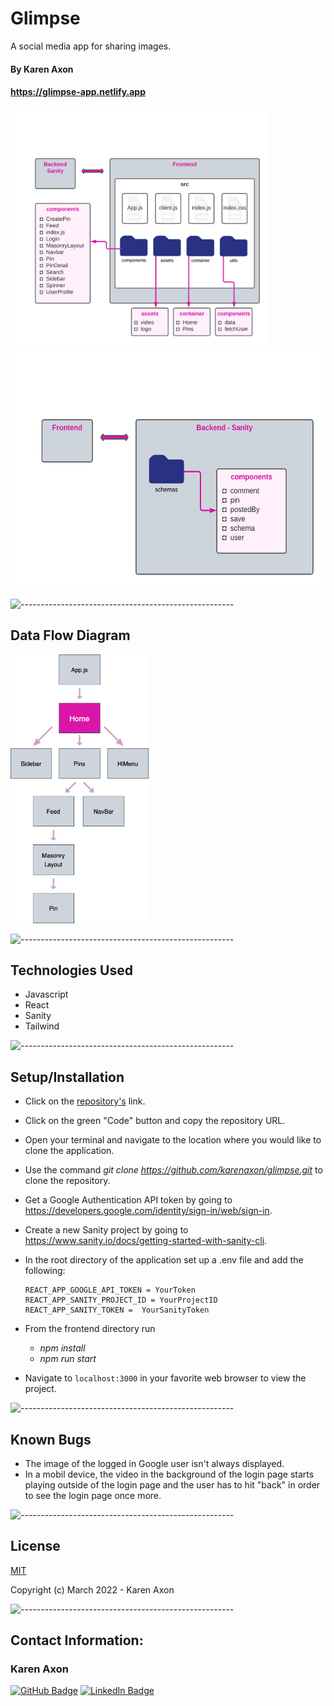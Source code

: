 # Glimpse
A social media app for sharing images.

#### By Karen Axon

#### **https://glimpse-app.netlify.app**

<img src="glimpse-chart-frontend.png" height="382px">
<img src="glimpse-chart-backend.png" height="382px">

![-----------------------------------------------------](https://raw.githubusercontent.com/andreasbm/readme/master/assets/lines/aqua.png)

## Data Flow Diagram

<img src="glimpse-flow.png" height="430px">

![-----------------------------------------------------](https://raw.githubusercontent.com/andreasbm/readme/master/assets/lines/aqua.png)

## Technologies Used
* Javascript
* React
* Sanity
* Tailwind

![-----------------------------------------------------](https://raw.githubusercontent.com/andreasbm/readme/master/assets/lines/aqua.png)

## Setup/Installation 

* Click on the [repository's](https://github.com/karenaxon/glimpse.git) link.
* Click on the green "Code" button and copy the repository URL.
* Open your terminal and navigate to the location where you would like to clone the application.
* Use the command _git clone https://github.com/karenaxon/glimpse.git_ to clone the repository.
* Get a Google Authentication API token by going to https://developers.google.com/identity/sign-in/web/sign-in.
* Create a new Sanity project by going to https://www.sanity.io/docs/getting-started-with-sanity-cli.
* In the root directory of the application set up a .env file and add the following:
  ```
  REACT_APP_GOOGLE_API_TOKEN = YourToken
  REACT_APP_SANITY_PROJECT_ID = YourProjectID
  REACT_APP_SANITY_TOKEN =  YourSanityToken
  ```

* From the frontend directory run 
    - _npm install_
    -  _npm run start_
* Navigate to ``` localhost:3000 ``` in your favorite web browser to view the project.

![-----------------------------------------------------](https://raw.githubusercontent.com/andreasbm/readme/master/assets/lines/aqua.png)

## Known Bugs
* The image of the logged in Google user isn't always displayed.
* In a mobil device, the video in the background of the login page starts playing outside of the login page and the user has to hit "back" in order to see the login page once more. 

![-----------------------------------------------------](https://raw.githubusercontent.com/andreasbm/readme/master/assets/lines/aqua.png)

## License

[MIT](https://choosealicense.com/licenses/mit/)

Copyright (c) March 2022 - Karen Axon

![-----------------------------------------------------](https://raw.githubusercontent.com/andreasbm/readme/master/assets/lines/aqua.png)


## Contact Information:

<h3>Karen Axon</h3>

[![GitHub Badge](https://img.shields.io/badge/GitHub-100000?style=for-the-badge&logo=github&logoColor=white)](https://github.com/karenaxon)
[![LinkedIn Badge](https://img.shields.io/badge/LinkedIn-0077B5?style=for-the-badge&logo=linkedin&logoColor=white)](https://www.linkedin.com/in/kaxon)
